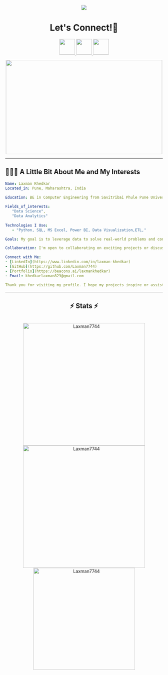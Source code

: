 
<p align="center">
 <img src="https://capsule-render.vercel.app/api?type=waving&animation=fadeIn&color=gradient&height=200&section=header&text=Hello🕹️&fontSize=80" />
</p>
<h1 align="center">
  Let's Connect!💬
</h1>
<p align="center">      
      <a href="https://www.instagram.com/lucky__4688/" >     
        <img height="50" src="https://user-images.githubusercontent.com/46517096/166974368-9798f39f-1f46-499c-b14e-81f0a3f83a06.png"/>
      </a> 
      <a href="https://www.linkedin.com/in/laxman-khedkar-24313a243/" >
        <img height="50" src="https://cdn2.iconfinder.com/data/icons/social-media-2285/512/1_Linkedin_unofficial_colored_svg-1024.png"/>
      </a>
      <a href="https://github.com/Laxman7744">
        <img height="50" src="https://cdn-icons-png.flaticon.com/512/25/25231.png"/>
      </a>
</p>
<p align="center">
  <img height="300" width="500" src="https://media.giphy.com/media/ASd0Ukj0y3qMM/giphy.gif">
</p>

---

<h2> 👨🏻‍💻 A Little Bit About Me and My Interests</h2>

```yaml
Name: Laxman Khedkar
Located_in: Pune, Maharashtra, India

Education: BE in Computer Engineering from Savitribai Phule Pune University
  
Fields_of_interests:
   "Data Science",
   "Data Analytics"
  
Technologies I Use:
   - "Python, SQL, MS Excel, Power BI, Data Visualization,ETL,"

Goals: My goal is to leverage data to solve real-world problems and contribute to the open-source and professional community. I am passionate about data-driven decision-making and developing advanced analytical solutions.

Collaboration: I'm open to collaborating on exciting projects or discussing new ideas. If you have a project in mind or want to chat about data science, feel free to reach out to me!

Connect with Me:
- [LinkedIn](https://www.linkedin.com/in/laxman-khedkar)
- [GitHub](https://github.com/Laxman7744)
- [Portfolio](https://beacons.ai/laxmankhedkar)
- Email: khedkarlaxman823@gmail.com

Thank you for visiting my profile. I hope my projects inspire or assist you on your journey!
```

---

<h2 align="center">⚡ Stats ⚡</h2>
<br>
<div align=center>
  <img width=390 src="https://github-readme-streak-stats.herokuapp.com/?user=Laxman7744&theme=blue-green" alt="Laxman7744"/>
  <img width=390 src="https://github-readme-stats.vercel.app/api?username=Laxman7744&show_icons=true&theme=blue-green&locale=en" alt="Laxman7744" />
  <br/>
    
  <img width=325 align="center" src="https://github-readme-stats.vercel.app/api/top-langs?username=Laxman7744&show_icons=true&theme=blue-green&locale=en&layout=compact" alt="Laxman7744" />
</div>

